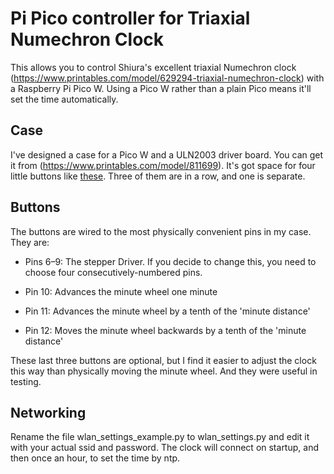 # Pi Pico controller for Triaxial Numechron Clock

This allows you to control Shiura's excellent triaxial Numechron clock
(https://www.printables.com/model/629294-triaxial-numechron-clock)
with a Raspberry Pi Pico W. Using a Pico W rather than a plain Pico
means it'll set the time automatically.

## Case
I've designed a case for a Pico W and a ULN2003 driver board. You can get it from (https://www.printables.com/model/811699). It's got space for four little buttons like [these](https://www.amazon.co.uk/dp/B07XWXV1TS). Three of them are in a row, and one is separate.

## Buttons
The buttons are wired to the most physically convenient pins in my case. They are:

* Pins 6–9: The stepper Driver. If you decide to change this, you need
to choose four consecutively-numbered pins.

* Pin 10: Advances the minute wheel one minute
* Pin 11: Advances the minute wheel by a tenth of the 'minute distance'
* Pin 12: Moves the minute wheel backwards by a tenth of the 'minute distance'

These last three buttons are optional, but I find it easier to adjust the clock
this way than physically moving the minute wheel. And they were useful in testing.

## Networking
Rename the file wlan_settings_example.py to wlan_settings.py and edit it with your
actual ssid and password. The clock will connect on startup, and then once an hour,
to set the time by ntp.